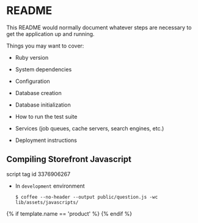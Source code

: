 # README

This README would normally document whatever steps are necessary to get the
application up and running.

Things you may want to cover:

* Ruby version

* System dependencies

* Configuration

* Database creation

* Database initialization

* How to run the test suite

* Services (job queues, cache servers, search engines, etc.)

* Deployment instructions


## Compiling Storefront Javascript

script tag id 3376906267

* In `development` environment

    `$ coffee --no-header --output public/question.js -wc lib/assets/javascripts/`

{% if template.name == 'product' %}
    <!--[if (gt IE 9)|!(IE)]><!--><script src="{{ 'question.js' | asset_url }}" defer="defer"></script><!--<![endif]-->
    <!--[if lte IE 9]><script src="{{ 'question.js' | asset_url }}"></script><![endif]-->
{% endif %}
